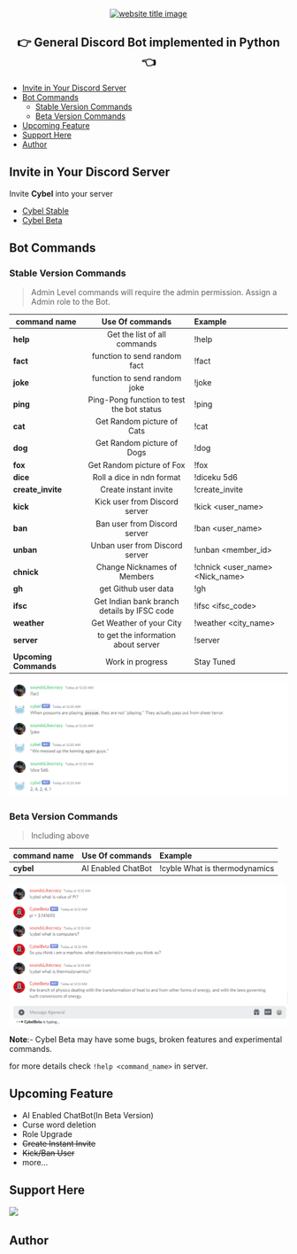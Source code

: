 <p align="center">
  <a href="https://py-contributors.github.io/awesomeScripts/"><img src="https://capsule-render.vercel.app/api?type=rect&color=ffdd00&height=100&section=header&text=Cybel&fontSize=80%&fontColor=ffffff" alt="website title image"></a>
  <h2 align="center">👉 General Discord Bot implemented in Python 👈</h2>
</p>

- [Invite in Your Discord Server](#invite-in-your-discord-server)
- [Bot Commands](#bot-commands)
  - [Stable Version Commands](#stable-version-commands)
  - [Beta Version Commands](#beta-version-commands)
- [Upcoming Feature](#upcoming-feature)
- [Support Here](#support-here)
- [Author](#author)

  
## Invite in Your Discord Server

Invite **Cybel** into your server 

- [Cybel Stable](https://discord.com/api/oauth2/authorize?client_id=832137823309004800&permissions=142337&scope=bot)
- [Cybel Beta](https://discord.com/api/oauth2/authorize?client_id=831918257166090250&permissions=142337&scope=bot)

## Bot Commands

### Stable Version Commands
> Admin Level commands will require the admin permission. Assign a Admin role to the Bot.

| command name          |               Use Of commands               | Example                         |
| --------------------- | :-----------------------------------------: | :------------------------------ |
| **help**              |        Get the list of all commands         | !help                           |
| **fact**              |        function to send random fact         | !fact                           |
| **joke**              |        function to send random joke         | !joke                           |
| **ping**              |  Ping-Pong function to test the bot status  | !ping                           |
| **cat**               |         Get Random picture of Cats          | !cat                            |
| **dog**               |         Get Random picture of Dogs          | !dog                            |
| **fox**               |          Get Random picture of Fox          | !fox                            |
| **dice**              |          Roll a dice in ndn format          | !diceku 5d6                     |
| **create_invite**     |            Create instant invite            | !create_invite                  |
| **kick**              |        Kick user from Discord server        | !kick <user_name> <reason>      |
| **ban**               |        Ban user from Discord server         | !ban <user_name> <reason>       |
| **unban**             |       Unban user from Discord server        | !unban <member_id>              |
| **chnick**            |         Change Nicknames of Members         | !chnick <user_name> <Nick_name> |
| **gh**                |            get Github user data             | !gh <username>                  |
| **ifsc**              | Get Indian bank branch details by IFSC code | !ifsc <ifsc_code>               |
| **weather**           |          Get Weather of your City           | !weather <city_name>            |
| **server**            |     to get the information about server     | !server                         |
| **Upcoming Commands** |              Work in progress               | Stay Tuned                      |

![Conversation with Cybel](images/sample.png)

### Beta Version Commands
> Including above

| command name |  Use Of commands   | Example                       |
| ------------ | :----------------: | :---------------------------- |
| **cybel**    | AI Enabled ChatBot | !cyble What is thermodynamics |

![Conversation with Cybel](images/sample2.png)

**Note**:- Cybel Beta may have some bugs, broken features and experimental commands.

for more details check `!help <command_name>` in server.

## Upcoming Feature

- AI Enabled ChatBot(In Beta Version)
- Curse word deletion
- Role Upgrade
- ~~Create Instant Invite~~
- ~~Kick/Ban User~~
- more...


## Support Here

<a href="https://www.buymeacoffee.com/codeperfectplus"><img src="https://img.buymeacoffee.com/button-api/?text=Buy me a book&emoji=📖&slug=codeperfectplus&button_colour=FFDD00&font_colour=000000&font_family=Cookie&outline_colour=000000&coffee_colour=ffffff"></a>


## Author
